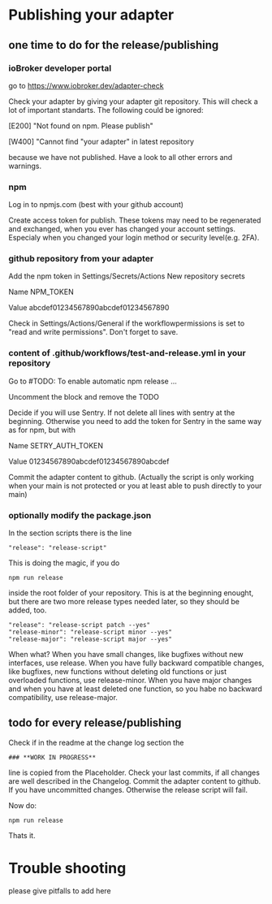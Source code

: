 # Publishing your adapter
## one time to do for the release/publishing
### ioBroker developer portal
go to https://www.iobroker.dev/adapter-check

Check your adapter by giving your adapter git repository. This will check a lot of important standarts. The following could be ignored:

[E200] "Not found on npm. Please publish" 

[W400] "Cannot find "your adapter" in latest repository

because we have not published. Have a look to all other errors and warnings.

### npm

Log in to npmjs.com (best with your github account)

Create access token for publish. These tokens may need to be regenerated and exchanged, when you ever has changed your account settings. Especialy when you changed your login method or security level(e.g. 2FA).

### github repository from your adapter

Add the npm token in Settings/Secrets/Actions New repository secrets

Name NPM_TOKEN

Value abcdef01234567890abcdef01234567890

Check in Settings/Actions/General if the workflowpermissions is set to "read and write permissions". Don't forget to save.

### content of .github/workflows/test-and-release.yml in your repository

Go to #TODO: To enable automatic npm release ...

Uncomment the block and remove the TODO

Decide if you will use Sentry. If not delete all lines with sentry at the beginning. Otherwise you need to add the token for Sentry in the same way as for npm, but with

Name SETRY_AUTH_TOKEN

Value 01234567890abcdef01234567890abcdef

Commit the adapter content to github. (Actually the script is only working when your main is not protected or you at least able to push directly to your main)

### optionally modify the package.json

In the section scripts there is the line

``` "release": "release-script" ```

This is doing the magic, if you do

``` npm run release ```

inside the root folder of your repository. This is at the beginning enought, but there are two more release types needed later, so they should be added, too.

```
"release": "release-script patch --yes"
"release-minor": "release-script minor --yes"
"release-major": "release-script major --yes"
```

When what? When you have small changes, like bugfixes without new interfaces, use release. When you have fully backward compatible changes, like bugfixes, new functions without deleting old functions or just overloaded functions, use release-minor. When you have major changes and when you have at least deleted one function, so you habe no backward compatibility, use release-major.

## todo for every release/publishing

Check if in the readme at the change log section the

``` ### **WORK IN PROGRESS** ```

line is copied from the Placeholder. Check your last commits, if all changes are well described in the Changelog.
Commit the adapter content to github. If you have uncommitted changes. Otherwise the release script will fail. 

Now do:

``` npm run release ```

Thats it.

# Trouble shooting

please give pitfalls to add here

